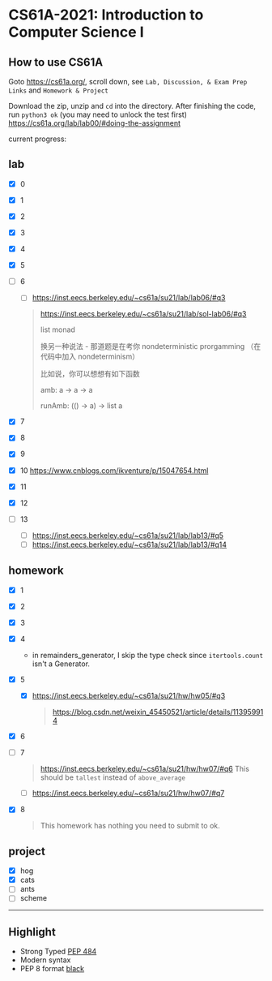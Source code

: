 # CS61A-2021: Introduction to Computer Science I

## How to use CS61A

Goto <https://cs61a.org/>, scroll down, see `Lab, Discussion, & Exam Prep Links` and `Homework & Project`

Download the zip, unzip and `cd` into the directory. After finishing the code, run `python3 ok` (you may need to unlock the test first) <https://cs61a.org/lab/lab00/#doing-the-assignment>

current progress:

## lab

- [x] 0
- [x] 1
- [x] 2
- [x] 3
- [x] 4
- [x] 5
- [ ] 6

  - [ ] <https://inst.eecs.berkeley.edu/~cs61a/su21/lab/lab06/#q3>

  > <https://inst.eecs.berkeley.edu/~cs61a/su21/lab/sol-lab06/#q3>
  >
  > list monad
  >
  > 换另一种说法 - 那道题是在考你 nondeterministic prorgamming （在代码中加入 nondeterminism）
  >
  > 比如说，你可以想想有如下函数
  >
  > amb: a -> a -> a
  >
  > runAmb: (() -> a) -> list a

- [x] 7
- [x] 8
- [x] 9
- [x] 10 <https://www.cnblogs.com/ikventure/p/15047654.html>
- [x] 11
- [x] 12
- [ ] 13
  - [ ] <https://inst.eecs.berkeley.edu/~cs61a/su21/lab/lab13/#q5>
  - [ ] <https://inst.eecs.berkeley.edu/~cs61a/su21/lab/lab13/#q14>

## homework

- [x] 1
- [x] 2
- [x] 3
- [x] 4
  - in remainders_generator, I skip the type check since `itertools.count` isn't a Generator.
- [x] 5

  - [x] <https://inst.eecs.berkeley.edu/~cs61a/su21/hw/hw05/#q3>
    > <https://blog.csdn.net/weixin_45450521/article/details/113959914>

- [x] 6
- [ ] 7
  > <https://inst.eecs.berkeley.edu/~cs61a/su21/hw/hw07/#q6> This should be `tallest` instead of `above_average`
  - [ ] <https://inst.eecs.berkeley.edu/~cs61a/su21/hw/hw07/#q7>
- [x] 8
  > This homework has nothing you need to submit to ok.

## project

- [x] hog
- [x] cats
- [ ] ants
- [ ] scheme

---

## Highlight

- Strong Typed [PEP 484](https://www.python.org/dev/peps/pep-0484/)
- Modern syntax
- PEP 8 format [black](https://github.com/psf/black)
